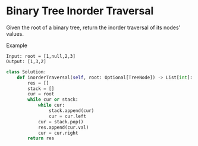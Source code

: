 # Binary Tree Inorder Traversal

Given the root of a binary tree, return the inorder traversal of its nodes' values.

Example

```
Input: root = [1,null,2,3]
Output: [1,3,2]
```

```python
class Solution:
    def inorderTraversal(self, root: Optional[TreeNode]) -> List[int]:
        res = []
        stack = []
        cur = root
        while cur or stack:
            while cur:
                stack.append(cur)
                cur = cur.left
            cur = stack.pop()
            res.append(cur.val)
            cur = cur.right
        return res
```
